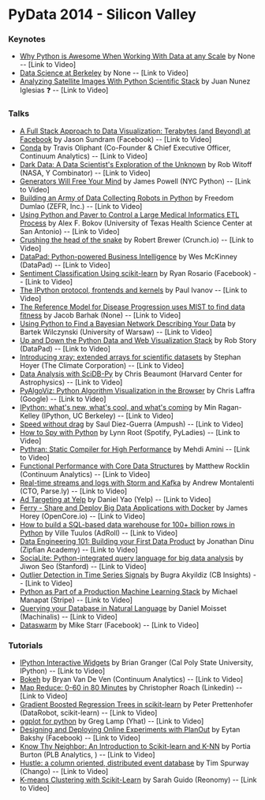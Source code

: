 # PyData 2014 - Silicon Valley

### Keynotes
* [Why Python is Awesome When Working With Data at any Scale](http://pydata.org//sv2014/keynotes/#abstract_174) by None -- [Link to Video]
* [Data Science at Berkeley](http://pydata.org//sv2014/keynotes/#abstract_209) by None -- [Link to Video]
* [Analyzing Satellite Images With Python Scientific Stack](http://pydata.org//sv2014/keynotes/#abstract_185) by Juan Nunez Iglesias :question: -- [Link to Video]

### Talks
* [A Full Stack Approach to Data Visualization: Terabytes (and Beyond) at Facebook](http://pydata.org//sv2014/abstracts/#175) by Jason Sundram (Facebook) -- [Link to Video]
* [Conda](http://pydata.org//sv2014/abstracts/#181) by Travis Oliphant (Co-Founder & Chief Executive Officer, Continuum Analytics) -- [Link to Video]
* [Dark Data: A Data Scientist's Exploration of the Unknown](http://pydata.org//sv2014/abstracts/#191) by Rob Witoff (NASA, Y Combinator) -- [Link to Video]
* [Generators Will Free Your Mind](http://pydata.org//sv2014/abstracts/#184) by James Powell (NYC Python) -- [Link to Video]
* [Building an Army of Data Collecting Robots in Python](http://pydata.org//sv2014/abstracts/#190) by Freedom Dumlao (ZEFR, Inc.) -- [Link to Video]
* [Using Python and Paver to Control a Large Medical Informatics ETL Process](http://pydata.org//sv2014/abstracts/#193) by Alex F. Bokov  (University of Texas Health Science Center at San Antonio) -- [Link to Video]
* [Crushing the head of the snake](http://pydata.org//sv2014/abstracts/#205) by Robert Brewer (Crunch.io) -- [Link to Video]
* [DataPad: Python-powered Business Intelligence](http://pydata.org//sv2014/abstracts/#182) by Wes McKinney (DataPad) -- [Link to Video]
* [Sentiment Classification Using scikit-learn](http://pydata.org//sv2014/abstracts/#176) by Ryan Rosario (Facebook) -- [Link to Video]
* [The IPython protocol, frontends and kernels](http://pydata.org//sv2014/abstracts/#204) by Paul Ivanov -- [Link to Video]
* [The Reference Model for Disease Progression uses MIST to find data fitness](http://pydata.org//sv2014/abstracts/#195) by Jacob Barhak (None) -- [Link to Video]
* [Using Python to Find a Bayesian Network Describing Your Data](http://pydata.org//sv2014/abstracts/#214) by Bartek Wilczynski (University of Warsaw) -- [Link to Video]
* [Up and Down the Python Data and Web Visualization Stack](http://pydata.org//sv2014/abstracts/#194) by Rob Story (DataPad) -- [Link to Video]
* [Introducing xray: extended arrays for scientific datasets](http://pydata.org//sv2014/abstracts/#199) by Stephan Hoyer (The Climate Corporation) -- [Link to Video]
* [Data Analysis with SciDB-Py](http://pydata.org//sv2014/abstracts/#186) by Chris Beaumont (Harvard Center for Astrophysics) -- [Link to Video]
* [PyAlgoViz: Python Algorithm Visualization in the Browser](http://pydata.org//sv2014/abstracts/#215) by Chris Laffra (Google) -- [Link to Video]
* [IPython: what's new, what's cool, and what's coming](http://pydata.org//sv2014/abstracts/#196) by Min Ragan-Kelley (IPython, UC Berkeley) -- [Link to Video]
* [Speed without drag](http://pydata.org//sv2014/abstracts/#203) by Saul Diez-Guerra (Ampush) -- [Link to Video]
* [How to Spy with Python](http://pydata.org//sv2014/abstracts/#188) by Lynn Root (Spotify, PyLadies) -- [Link to Video]
* [Pythran: Static Compiler for High Performance](http://pydata.org//sv2014/abstracts/#207) by Mehdi Amini -- [Link to Video]
* [Functional Performance with Core Data Structures](http://pydata.org//sv2014/abstracts/#183) by Matthew Rocklin (Continuum Analytics) -- [Link to Video]
* [Real-time streams and logs with Storm and Kafka](http://pydata.org//sv2014/abstracts/#201) by Andrew Montalenti (CTO, Parse.ly) -- [Link to Video]
* [Ad Targeting at Yelp](http://pydata.org//sv2014/abstracts/#216) by Daniel Yao (Yelp) -- [Link to Video]
* [Ferry - Share and Deploy Big Data Applications with Docker](http://pydata.org//sv2014/abstracts/#192) by James Horey (OpenCore.io) -- [Link to Video]
* [How to build a SQL-based data warehouse for 100+ billion rows in Python](http://pydata.org//sv2014/abstracts/#211) by Ville Tuulos (AdRoll) -- [Link to Video]
* [Data Engineering 101: Building your First Data Product](http://pydata.org//sv2014/abstracts/#217) by Jonathan Dinu (Zipfian Academy) -- [Link to Video]
* [SociaLite: Python-integrated query language for big data analysis](http://pydata.org//sv2014/abstracts/#210) by Jiwon Seo (Stanford) -- [Link to Video]
* [Outlier Detection in Time Series Signals](http://pydata.org//sv2014/abstracts/#187) by Bugra Akyildiz (CB Insights) -- [Link to Video]
* [Python as Part of a Production Machine Learning Stack](http://pydata.org//sv2014/abstracts/#206) by Michael Manapat (Stripe) -- [Link to Video]
* [Querying your Database in Natural Language](http://pydata.org//sv2014/abstracts/#197) by Daniel Moisset (Machinalis) -- [Link to Video]
* [Dataswarm](http://pydata.org//sv2014/abstracts/#178) by Mike Starr (Facebook) -- [Link to Video]

### Tutorials
* [IPython Interactive Widgets](http://pydata.org//sv2014/abstracts/#198) by Brian Granger (Cal Poly State University, IPython) -- [Link to Video]
* [Bokeh](http://pydata.org//sv2014/abstracts/#180) by Bryan Van De Ven (Continuum Analytics) -- [Link to Video]
* [Map Reduce: 0-60 in 80 Minutes](http://pydata.org//sv2014/abstracts/#189) by Christopher Roach (Linkedin) -- [Link to Video]
* [Gradient Boosted Regression Trees in scikit-learn](http://pydata.org//sv2014/abstracts/#218) by Peter Prettenhofer (DataRobot, scikit-learn) -- [Link to Video]
* [ggplot for python](http://pydata.org//sv2014/abstracts/#202) by Greg Lamp (Yhat) -- [Link to Video]
* [Designing and Deploying Online Experiments with PlanOut](http://pydata.org//sv2014/abstracts/#177) by Eytan Bakshy (Facebook) -- [Link to Video]
* [Know Thy Neighbor: An Introduction to Scikit-learn and K-NN](http://pydata.org//sv2014/abstracts/#208) by Portia Burton (PLB Analytics, ) -- [Link to Video]
* [Hustle: a column oriented, distributed event database](http://pydata.org//sv2014/abstracts/#200) by Tim Spurway (Chango) -- [Link to Video]
* [K-means Clustering with Scikit-Learn](http://pydata.org//sv2014/abstracts/#212) by Sarah Guido (Reonomy) -- [Link to Video]
